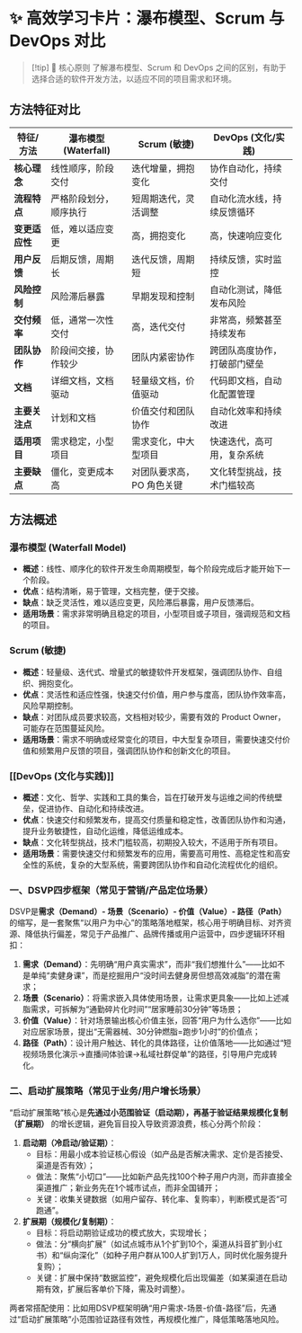 
# ✨ 高效学习卡片：瀑布模型、Scrum 与 DevOps 对比

> [!tip] 🌱 核心原则
> 了解瀑布模型、Scrum 和 DevOps 之间的区别，有助于选择合适的软件开发方法，以适应不同的项目需求和环境。

## 方法特征对比

| 特征/方法       | 瀑布模型 (Waterfall) | Scrum (敏捷)      | DevOps (文化/实践)             |
| --------------- | -------------------- | ----------------- | ------------------------------ |
| **核心理念**     | 线性顺序，阶段交付     | 迭代增量，拥抱变化 | 协作自动化，持续交付             |
| **流程特点**     | 严格阶段划分，顺序执行 | 短周期迭代，灵活调整 | 自动化流水线，持续反馈循环     |
| **变更适应性**   | 低，难以适应变更     | 高，拥抱变化      | 高，快速响应变化               |
| **用户反馈**     | 后期反馈，周期长       | 迭代反馈，周期短   | 持续反馈，实时监控               |
| **风险控制**     | 风险滞后暴露         | 早期发现和控制     | 自动化测试，降低发布风险       |
| **交付频率**     | 低，通常一次性交付     | 高，迭代交付       | 非常高，频繁甚至持续发布         |
| **团队协作**     | 阶段间交接，协作较少 | 团队内紧密协作     | 跨团队高度协作，打破部门壁垒 |
| **文档**         | 详细文档，文档驱动     | 轻量级文档，价值驱动 | 代码即文档，自动化配置管理     |
| **主要关注点**   | 计划和文档           | 价值交付和团队协作 | 自动化效率和持续改进           |
| **适用项目**     | 需求稳定，小型项目     | 需求变化，中大型项目 | 快速迭代，高可用，复杂系统     |
| **主要缺点**     | 僵化，变更成本高       | 对团队要求高，PO 角色关键 | 文化转型挑战，技术门槛较高     |

## 方法概述

### 瀑布模型 (Waterfall Model)

- **概述**：线性、顺序化的软件开发生命周期模型，每个阶段完成后才能开始下一个阶段。
- **优点**：结构清晰，易于管理，文档完整，便于交接。
- **缺点**：缺乏灵活性，难以适应变更，风险滞后暴露，用户反馈滞后。
- **适用场景**：需求非常明确且稳定的项目，小型项目或子项目，强调规范和文档的项目。

### Scrum (敏捷)

- **概述**：轻量级、迭代式、增量式的敏捷软件开发框架，强调团队协作、自组织、拥抱变化。
- **优点**：灵活性和适应性强，快速交付价值，用户参与度高，团队协作效率高，风险早期控制。
- **缺点**：对团队成员要求较高，文档相对较少，需要有效的 Product Owner，可能存在范围蔓延风险。
- **适用场景**：需求不明确或经常变化的项目，中大型复杂项目，需要快速交付价值和频繁用户反馈的项目，强调团队协作和创新文化的项目。

### [[DevOps (文化与实践)]]

- **概述**：文化、哲学、实践和工具的集合，旨在打破开发与运维之间的传统壁垒，促进协作、自动化和持续改进。
- **优点**：快速交付和频繁发布，提高交付质量和稳定性，改善团队协作和沟通，提升业务敏捷性，自动化运维，降低运维成本。
- **缺点**：文化转型挑战，技术门槛较高，初期投入较大，不适用于所有项目。
- **适用场景**：需要快速交付和频繁发布的应用，需要高可用性、高稳定性和高安全性的系统，复杂的大型系统，需要跨团队协作和自动化流程优化的组织。


### 一、DSVP四步框架（常见于营销/产品定位场景）
DSVP是**需求（Demand）- 场景（Scenario）- 价值（Value）- 路径（Path）** 的缩写，是一套聚焦“以用户为中心”的策略落地框架，核心用于明确目标、对齐资源、降低执行偏差，常见于产品推广、品牌传播或用户运营中，四步逻辑环环相扣：
1. **需求（Demand）**：先明确“用户真实需求”，而非“我们想推什么”——比如不是单纯“卖健身课”，而是挖掘用户“没时间去健身房但想高效减脂”的潜在需求；
2. **场景（Scenario）**：将需求嵌入具体使用场景，让需求更具象——比如上述减脂需求，可拆解为“通勤碎片化时间”“居家睡前30分钟”等场景；
3. **价值（Value）**：针对场景输出核心价值主张，回答“用户为什么选你”——比如对应居家场景，提出“无需器械、30分钟燃脂=跑步1小时”的价值点；
4. **路径（Path）**：设计用户触达、转化的具体路径，让价值落地——比如通过“短视频场景化演示→直播间体验课→私域社群促单”的路径，引导用户完成转化。


### 二、启动扩展策略（常见于业务/用户增长场景）
“启动扩展策略”核心是**先通过小范围验证（启动期），再基于验证结果规模化复制（扩展期）** 的增长逻辑，避免盲目投入导致资源浪费，核心分两个阶段：
1. **启动期（冷启动/验证期）**：
   - 目标：用最小成本验证核心假设（如产品是否解决需求、定价是否接受、渠道是否有效）；
   - 做法：聚焦“小切口”——比如新产品先找100个种子用户内测，而非直接全渠道推广；新业务先在1个城市试点，而非全国铺开；
   - 关键：收集关键数据（如用户留存、转化率、复购率），判断模式是否“可跑通”。
2. **扩展期（规模化/复制期）**：
   - 目标：将启动期验证成功的模式放大，实现增长；
   - 做法：分“横向扩展”（如试点城市从1个扩到10个，渠道从抖音扩到小红书）和“纵向深化”（如种子用户群从100人扩到1万人，同时优化服务提升复购）；
   - 关键：扩展中保持“数据监控”，避免规模化后出现偏差（如某渠道在启动期有效，扩展后客单价下降，需及时调整）。


两者常搭配使用：比如用DSVP框架明确“用户需求-场景-价值-路径”后，先通过“启动扩展策略”小范围验证路径有效性，再规模化推广，降低策略落地风险。